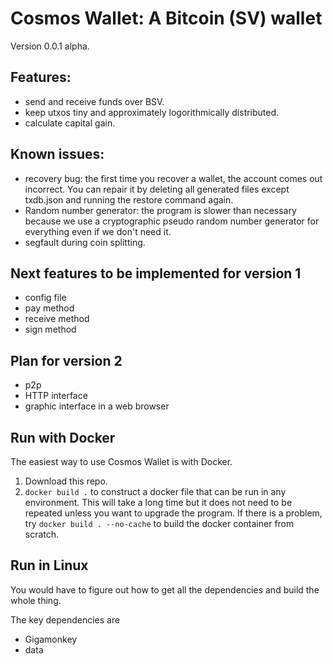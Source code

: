 # Cosmos Wallet: A Bitcoin (SV) wallet

Version 0.0.1 alpha.

## Features:

* send and receive funds over BSV.
* keep utxos tiny and approximately logorithmically distributed.
* calculate capital gain.

## Known issues:

* recovery bug: the first time you recover a wallet, the account comes out incorrect. You can
  repair it by deleting all generated files except txdb.json and running the restore command again.
* Random number generator: the program is slower than necessary because we use a cryptographic
  pseudo random number generator for everything even if we don't need it.
* segfault during coin splitting.

## Next features to be implemented for version 1

* config file
* pay method
* receive method
* sign method

## Plan for version 2

* p2p
* HTTP interface
* graphic interface in a web browser

## Run with Docker

The easiest way to use Cosmos Wallet is with Docker.

1. Download this repo.
2. `docker build .` to construct a docker file that can be run in any environment. This will take a long time
   but it does not need to be repeated unless you want to upgrade the program.
   If there is a problem, try `docker build . --no-cache` to build the docker container from scratch.

## Run in Linux

You would have to figure out how to get all the dependencies and build the whole thing.

The key dependencies are
 * Gigamonkey
 * data
